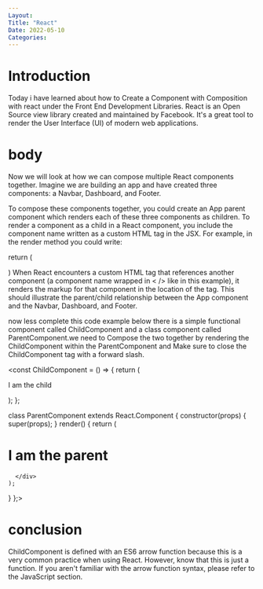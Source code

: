 ```yaml
---
Layout:
Title: "React"
Date: 2022-05-10
Categories:
---
```


# Introduction

Today i have learned about how to Create a Component with Composition with react
under the Front End Development Libraries.
React is an Open Source view library created and maintained by Facebook. It's a great tool to render the User Interface
(UI) of modern web applications.

# body

Now we will look at how we can compose multiple React components together. Imagine we are building an app and have created three components: a Navbar, Dashboard, and Footer.

To compose these components together, you could create an App parent component which renders each of these three components as children. To render a component as a child in a React component, you include the component name written as a custom HTML tag in the JSX. For example, in the render method you could write:

return (
 <App>
  <Navbar />
  <Dashboard />
  <Footer />
 </App>
)
When React encounters a custom HTML tag that references another component (a component name wrapped in < /> like in this example), it renders the markup for that component in the location of the tag. This should illustrate the parent/child relationship between the App component and the Navbar, Dashboard, and Footer.

now less complete this code example below there is a simple functional component called ChildComponent and a class component called ParentComponent.we need to Compose the two together by rendering the ChildComponent within the ParentComponent and Make sure to close the ChildComponent tag with a forward slash.

<const ChildComponent = () => {
  return (
    <div>
      <p>I am the child</p>
    </div>
  );
};

class ParentComponent extends React.Component {
  constructor(props) {
    super(props);
  }
  render() {
    return (
      <div>
        <h1>I am the parent</h1>
        <ChildComponent/>

      </div>
    );
  }
};>

# conclusion
ChildComponent is defined with an ES6 arrow function because this is a very common practice when using React. However, know that this is just a function. If you aren't familiar with the arrow function syntax, please refer to the JavaScript section.